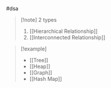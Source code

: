 #dsa 
>[!note] 2 types
>1. [[Hierarchical Relationship]]
>2. [[Interconnected Relationship]]

>[!example]
>- [[Tree]]
>- [[Heap]]
>- [[Graph]]
>- [[Hash Map]]